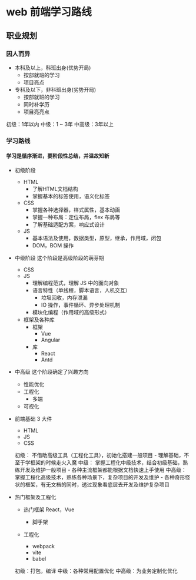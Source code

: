# web 前端学习路线
## 职业规划
### 因人而异
- 本科及以上，科班出身(优势开局)
    - 按部就班的学习
    - 项目亮点
- 专科及以下，非科班出身(劣势开局)
    - 按部就班的学习
    - 同时补学历
    - 项目亮亮点

初级：1年以内
中级：1 ~ 3年
中高级：3年以上

### 学习路线
#### 学习是循序渐进，要阶段性总结，并温故知新
- 初级阶段
    - HTML
        - 了解HTML文档结构
        - 掌握基本的标签使用，语义化标签
    - CSS
        - 掌握各种选择器，样式属性，基本动画
        - 掌握一种布局：定位布局，flex 布局等
        - 了解基础适配方案，响应式设计
    - JS
        - 基本语法及使用，数据类型，原型，继承，作用域，闭包
        - DOM，BOM 操作
- 中级阶段
    这个阶段是高级阶段的萌芽期
    - CSS
    - JS
        - 理解编程范式，理解 JS 中的面向对象
        - 语言特性（单线程，脚本语言，人机交互）
            - 垃圾回收，内存泄漏
            - IO 操作，事件循环、异步处理机制
        - 模块化编程（作用域的高级形式）
    - 框架及各种库
        - 框架
            - Vue
            - Angular
        - 库
            - React
            - Antd
- 中高级
    这个阶段确定了兴趣方向
    - 性能优化
    - 工程化
        - 多端
    - 可视化






- 前端基础 3 大件
    - HTML
    - JS
    - CSS

    初级： 不借助高级工具（工程化工具），初始化搭建一般项目
        - 理解基础，不至于学框架的时候走火入魔
    中级： 掌握工程化中级技术，结合初级基础，熟练开发及维护一般项目
        - 各种主流框架都能根据文档快速上手使用
    中高级： 掌握工程化高级技术，熟练各种场景下，复杂项目的开发及维护
        - 各种奇形怪状的框架，有无文档的同时，透过现象看底层去开发及维护复杂项目

- 热门框架及工程化
    - 热门框架 React，Vue
        - 脚手架

    - 工程化 
        - webpack
        - vite
        - babel

    初级：打包，编译
    中级：各种常用配置优化
    中高级：为业务定制化优化